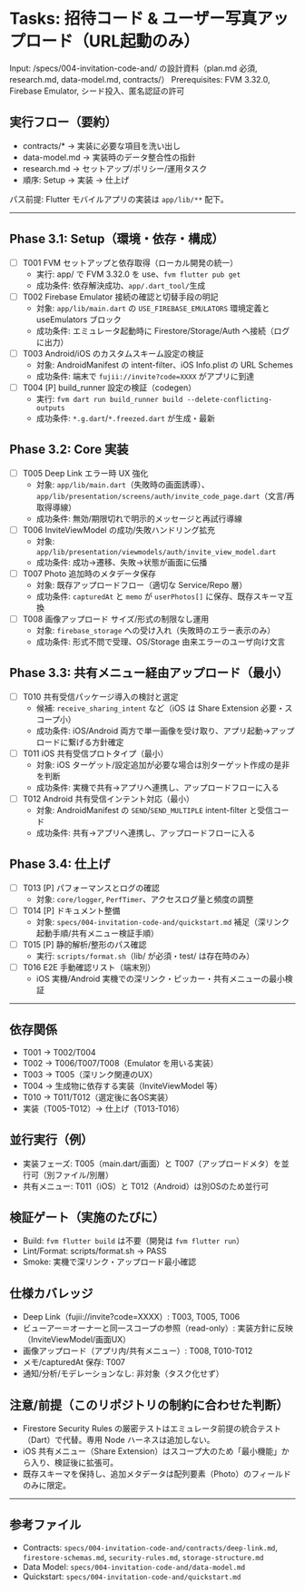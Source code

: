 # Tasks: 招待コード & ユーザー写真アップロード（URL起動のみ）

Input: /specs/004-invitation-code-and/ の設計資料（plan.md 必須, research.md, data-model.md, contracts/）
Prerequisites: FVM 3.32.0, Firebase Emulator, シード投入、匿名認証の許可

## 実行フロー（要約）
- contracts/* → 実装に必要な項目を洗い出し
- data-model.md → 実装時のデータ整合性の指針
- research.md → セットアップ/ポリシー/運用タスク
- 順序: Setup → 実装 → 仕上げ

パス前提: Flutter モバイルアプリの実装は `app/lib/**` 配下。

---

## Phase 3.1: Setup（環境・依存・構成）
- [ ] T001 FVM セットアップと依存取得（ローカル開発の統一）
  - 実行: app/ で FVM 3.32.0 を use、`fvm flutter pub get`
  - 成功条件: 依存解決成功、`app/.dart_tool/`生成
- [ ] T002 Firebase Emulator 接続の確認と切替手段の明記
  - 対象: `app/lib/main.dart` の `USE_FIREBASE_EMULATORS` 環境定義と useEmulators ブロック
  - 成功条件: エミュレータ起動時に Firestore/Storage/Auth へ接続（ログに出力）
- [ ] T003 Android/iOS のカスタムスキーム設定の検証
  - 対象: AndroidManifest の intent-filter、iOS Info.plist の URL Schemes
  - 成功条件: 端末で `fujii://invite?code=XXXX` がアプリに到達
- [ ] T004 [P] build_runner 設定の検証（codegen）
  - 実行: `fvm dart run build_runner build --delete-conflicting-outputs`
  - 成功条件: `*.g.dart`/`*.freezed.dart` が生成・最新

## Phase 3.2: Core 実装
- [ ] T005 Deep Link エラー時 UX 強化
  - 対象: `app/lib/main.dart`（失敗時の画面誘導）、`app/lib/presentation/screens/auth/invite_code_page.dart`（文言/再取得導線）
  - 成功条件: 無効/期限切れで明示的メッセージと再試行導線
- [ ] T006 InviteViewModel の成功/失敗ハンドリング拡充
  - 対象: `app/lib/presentation/viewmodels/auth/invite_view_model.dart`
  - 成功条件: 成功→遷移、失敗→状態が画面に伝播
- [ ] T007 Photo 追加時のメタデータ保存
  - 対象: 既存アップロードフロー（適切な Service/Repo 層）
  - 成功条件: `capturedAt` と `memo` が `userPhotos[]` に保存、既存スキーマ互換
- [ ] T008 画像アップロード サイズ/形式の制限なし運用
  - 対象: `firebase_storage` への受け入れ（失敗時のエラー表示のみ）
  - 成功条件: 形式不問で受理、OS/Storage 由来エラーのユーザ向け文言

 

## Phase 3.3: 共有メニュー経由アップロード（最小）
- [ ] T010 共有受信パッケージ導入の検討と選定
  - 候補: `receive_sharing_intent` など（iOS は Share Extension 必要・スコープ小）
  - 成功条件: iOS/Android 両方で単一画像を受け取り、アプリ起動→アップロードに繋げる方針確定
- [ ] T011 iOS 共有受信プロトタイプ（最小）
  - 対象: iOS ターゲット/設定追加が必要な場合は別ターゲット作成の是非を判断
  - 成功条件: 実機で共有→アプリへ連携し、アップロードフローに入る
- [ ] T012 Android 共有受信インテント対応（最小）
  - 対象: AndroidManifest の `SEND`/`SEND_MULTIPLE` intent-filter と受信コード
  - 成功条件: 共有→アプリへ連携し、アップロードフローに入る

## Phase 3.4: 仕上げ
- [ ] T013 [P] パフォーマンスとログの確認
  - 対象: `core/logger`, `PerfTimer`、アクセスログ量と頻度の調整
- [ ] T014 [P] ドキュメント整備
  - 対象: `specs/004-invitation-code-and/quickstart.md` 補足（深リンク起動手順/共有メニュー検証手順）
- [ ] T015 [P] 静的解析/整形のパス確認
  - 実行: `scripts/format.sh`（lib/ が必須・test/ は存在時のみ）
- [ ] T016 E2E 手動確認リスト（端末別）
  - iOS 実機/Android 実機での深リンク・ピッカー・共有メニューの最小検証

---

## 依存関係
- T001 → T002/T004
- T002 → T006/T007/T008（Emulator を用いる実装）
- T003 → T005（深リンク関連のUX）
- T004 → 生成物に依存する実装（InviteViewModel 等）
- T010 → T011/T012（選定後に各OS実装）
- 実装（T005-T012）→ 仕上げ（T013-T016）

## 並行実行（例）
- 実装フェーズ: T005（main.dart/画面）と T007（アップロードメタ）を並行可（別ファイル/別層）
- 共有メニュー: T011（iOS）と T012（Android）は別OSのため並行可

## 検証ゲート（実施のたびに）
- Build: `fvm flutter build` は不要（開発は `fvm flutter run`）
- Lint/Format: scripts/format.sh → PASS
- Smoke: 実機で深リンク・アップロード最小確認

## 仕様カバレッジ
- Deep Link（fujii://invite?code=XXXX）: T003, T005, T006
- ビューアー＝オーナーと同一スコープの参照（read-only）: 実装方針に反映（InviteViewModel/画面UX）
- 画像アップロード（アプリ内/共有メニュー）: T008, T010-T012
- メモ/capturedAt 保存: T007
- 通知/分析/モデレーションなし: 非対象（タスク化せず）
  

## 注意/前提（このリポジトリの制約に合わせた判断）
- Firestore Security Rules の厳密テストはエミュレータ前提の統合テスト（Dart）で代替。専用 Node ハーネスは追加しない。
- iOS 共有メニュー（Share Extension）はスコープ大のため「最小機能」から入り、検証後に拡張可。
- 既存スキーマを保持し、追加メタデータは配列要素（Photo）のフィールドのみに限定。

---

## 参考ファイル
- Contracts: `specs/004-invitation-code-and/contracts/deep-link.md`, `firestore-schemas.md`, `security-rules.md`, `storage-structure.md`
- Data Model: `specs/004-invitation-code-and/data-model.md`
- Quickstart: `specs/004-invitation-code-and/quickstart.md`
